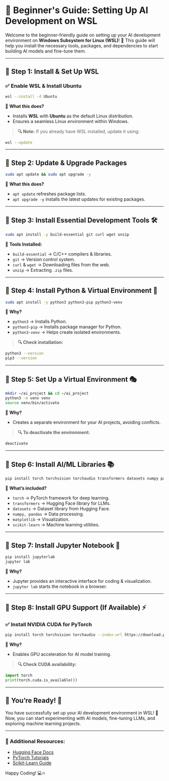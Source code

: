 # 🚀 Beginner's Guide: Setting Up AI Development on WSL

Welcome to the beginner-friendly guide on setting up your AI development environment on **Windows Subsystem for Linux (WSL)**! 🎯 This guide will help you install the necessary tools, packages, and dependencies to start building AI models and fine-tune them. 

---
## 🔹 Step 1: Install & Set Up WSL

### ✅ Enable WSL & Install Ubuntu
```sh
wsl --install -d Ubuntu
```
📌 **What this does?**
- Installs **WSL** with **Ubuntu** as the default Linux distribution.
- Ensures a seamless Linux environment within Windows.

> **🔍 Note:** If you already have WSL installed, update it using:
```sh
wsl --update
```

---
## 🔹 Step 2: Update & Upgrade Packages
```sh
sudo apt update && sudo apt upgrade -y
```
📌 **What this does?**
- `apt update` refreshes package lists.
- `apt upgrade -y` installs the latest updates for existing packages.

---
## 🔹 Step 3: Install Essential Development Tools 🛠️
```sh
sudo apt install -y build-essential git curl wget unzip
```
📌 **Tools Installed:**
- `build-essential` → C/C++ compilers & libraries.
- `git` → Version control system.
- `curl` & `wget` → Downloading files from the web.
- `unzip` → Extracting `.zip` files.

---
## 🔹 Step 4: Install Python & Virtual Environment 🐍
```sh
sudo apt install -y python3 python3-pip python3-venv
```
📌 **Why?**
- `python3` → Installs Python.
- `python3-pip` → Installs package manager for Python.
- `python3-venv` → Helps create isolated environments.

> **🔍 Check installation:**
```sh
python3 --version
pip3 --version
```

---
## 🔹 Step 5: Set Up a Virtual Environment 🎭
```sh
mkdir ~/ai_project && cd ~/ai_project
python3 -m venv venv
source venv/bin/activate
```
📌 **Why?**
- Creates a separate environment for your AI projects, avoiding conflicts.

> **🔍 To deactivate the environment:**
```sh
deactivate
```

---
## 🔹 Step 6: Install AI/ML Libraries 📚
```sh
pip install torch torchvision torchaudio transformers datasets numpy pandas matplotlib scikit-learn
```
📌 **What’s included?**
- `torch` → PyTorch framework for deep learning.
- `transformers` → Hugging Face library for LLMs.
- `datasets` → Dataset library from Hugging Face.
- `numpy, pandas` → Data processing.
- `matplotlib` → Visualization.
- `scikit-learn` → Machine learning utilities.

---
## 🔹 Step 7: Install Jupyter Notebook 📓
```sh
pip install jupyterlab
jupyter lab
```
📌 **Why?**
- Jupyter provides an interactive interface for coding & visualization.
- `jupyter lab` starts the notebook in a browser.

---
## 🔹 Step 8: Install GPU Support (If Available) ⚡

### ✅ Install NVIDIA CUDA for PyTorch
```sh
pip install torch torchvision torchaudio --index-url https://download.pytorch.org/whl/cu118
```
📌 **Why?**
- Enables GPU acceleration for AI model training.

> **🔍 Check CUDA availability:**
```python
import torch
print(torch.cuda.is_available())
```

---
## 🎉 You’re Ready! 🚀

You have successfully set up your AI development environment in WSL! 🎯 Now, you can start experimenting with AI models, fine-tuning LLMs, and exploring machine learning projects.

---
### 🔗 Additional Resources:
- [Hugging Face Docs](https://huggingface.co/docs)
- [PyTorch Tutorials](https://pytorch.org/tutorials/)
- [Scikit-Learn Guide](https://scikit-learn.org/stable/user_guide.html)

Happy Coding! 💻🔥
